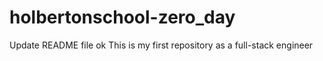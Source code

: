# holbertonschool-zero_day
Update README file ok This is my first repository as a full-stack engineer
